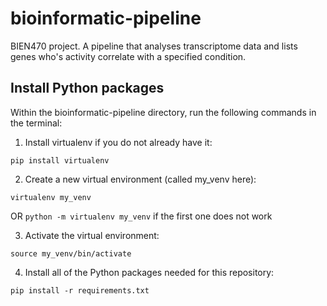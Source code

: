 # bioinformatic-pipeline
BIEN470 project. A pipeline that analyses transcriptome data and lists genes who's activity correlate with a specified condition.


## Install Python packages
Within the bioinformatic-pipeline directory, run the following commands in the terminal:
1. Install virtualenv if you do not already have it:
```
pip install virtualenv
```
2. Create a new virtual environment (called my_venv here):
```
virtualenv my_venv
```
OR ```python -m virtualenv my_venv``` if the first one does not work

3. Activate the virtual environment:
```
source my_venv/bin/activate
```
4. Install all of the Python packages needed for this repository:
```
pip install -r requirements.txt
```
